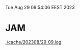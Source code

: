 Tue Aug 29 09:54:06 EEST 2023
# JAM
<a href='./cache/202308/29_09.log'>./cache/202308/29_09.log</a>
